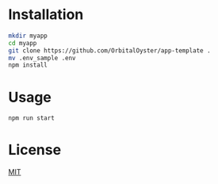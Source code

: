 # Installation
```bash
mkdir myapp
cd myapp
git clone https://github.com/OrbitalOyster/app-template .
mv .env_sample .env
npm install
```

# Usage
```bash
npm run start
```

# License
[MIT](LICENSE)
